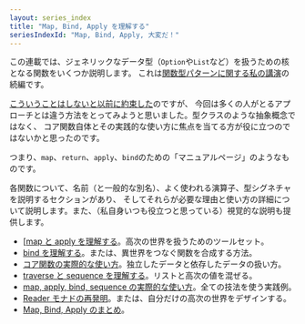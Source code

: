 ```yaml
---
layout: series_index
title: "Map, Bind, Apply を理解する"
seriesIndexId: "Map, Bind, Apply, 大変だ！"
---
```


この連載では、ジェネリックなデータ型（`Option`や`List`など）を扱うための核となる関数をいくつか説明します。
これは[関数型パターンに関する私の講演](https://fsharpforfunandprofit.com/fppatterns/)の続編です。

[こういうことはしないと以前に約束した](../posts/why-i-wont-be-writing-a-monad-tutorial.md)のですが、
今回は多くの人がとるアプローチとは違う方法をとってみようと思いました。型クラスのような抽象概念ではなく、
コア関数自体とその実践的な使い方に焦点を当てる方が役に立つのではないかと思ったのです。

つまり、`map`、`return`、`apply`、`bind`のための「マニュアルページ」のようなものです。

各関数について、名前（と一般的な別名）、よく使われる演算子、型シグネチャを説明するセクションがあり、
そしてそれらが必要な理由と使い方の詳細について説明します。また、（私自身いつも役立つと思っている）視覚的な説明も提供します。



* [[map と apply を理解する](../posts/elevated-world.md)。高次の世界を扱うためのツールセット。
* [bind を理解する](../posts/elevated-world-2.md)。または、異世界をつなぐ関数を合成する方法。
* [コア関数の実際的な使い方](../posts/elevated-world-3.md)。独立したデータと依存したデータの扱い方。
* [traverse と sequence を理解する](../posts/elevated-world-4.md)。リストと高次の値を混ぜる。
* [map, apply, bind, sequence の実際的な使い方](../posts/elevated-world-5.md)。全ての技法を使う実践例。
* [Reader モナドの再発明](../posts/elevated-world-6.md)。または、自分だけの高次の世界をデザインする。
* [Map, Bind, Apply のまとめ](../posts/elevated-world-7.md)。
